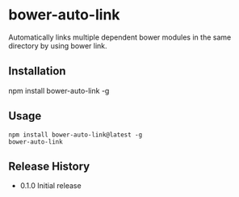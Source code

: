 # bower-auto-link

Automatically links multiple dependent bower modules in the same directory by using bower link.

## Installation

  npm install bower-auto-link -g

## Usage

   ```shell
   npm install bower-auto-link@latest -g
   bower-auto-link
   ```

## Release History

* 0.1.0 Initial release
